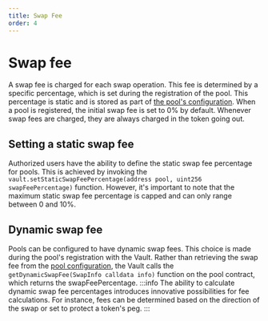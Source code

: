 ```yaml
---
title: Swap Fee
order: 4
---
```

# Swap fee
A swap fee is charged for each swap operation. This fee is determined by a specific percentage, which is set during the registration of the pool. This percentage is static and is stored as part of [the pool's configuration](https://github.com/balancer/balancer-v3-monorepo/blob/main/pkg/interfaces/contracts/vault/VaultTypes.sol#L33). When a pool is registered, the initial swap fee is set to 0% by default. Whenever swap fees are charged, they are always charged in the token going out.

## Setting a static swap fee
Authorized users have the ability to define the static swap fee percentage for pools. This is achieved by invoking the `vault.setStaticSwapFeePercentage(address pool, uint256 swapFeePercentage)` function. However, it's important to note that the maximum static swap fee percentage is capped and can only range between 0 and 10%.

## Dynamic swap fee
Pools can be configured to have dynamic swap fees. This choice is made during the pool's registration with the Vault. Rather than retrieving the swap fee from the [pool configuration](https://github.com/balancer/balancer-v3-monorepo/blob/main/pkg/interfaces/contracts/vault/VaultTypes.sol#L33), the Vault calls the `getDynamicSwapFee(SwapInfo calldata info)` function on the pool contract, which returns the swapFeePercentage. 
:::info
The ability to calculate dynamic swap fee percentages introduces innovative possibilities for fee calculations. For instance, fees can be determined based on the direction of the swap or set to protect a token's peg.
:::